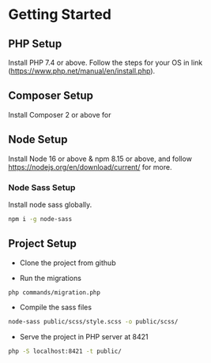 # Getting Started

## PHP Setup

Install PHP 7.4 or above. Follow the steps for your OS in link (<https://www.php.net/manual/en/install.php>).

## Composer Setup

Install Composer 2 or above for

## Node Setup

Install Node 16 or above & npm 8.15 or above, and follow <https://nodejs.org/en/download/current/> for more.

### Node Sass Setup

Install node sass globally.

```bash
npm i -g node-sass
```

## Project Setup

- Clone the project from github

- Run the migrations

```bash
php commands/migration.php
```

- Compile the sass files

```bash
node-sass public/scss/style.scss -o public/scss/
```

- Serve the project in PHP server at 8421

```bash
php -S localhost:8421 -t public/
```
